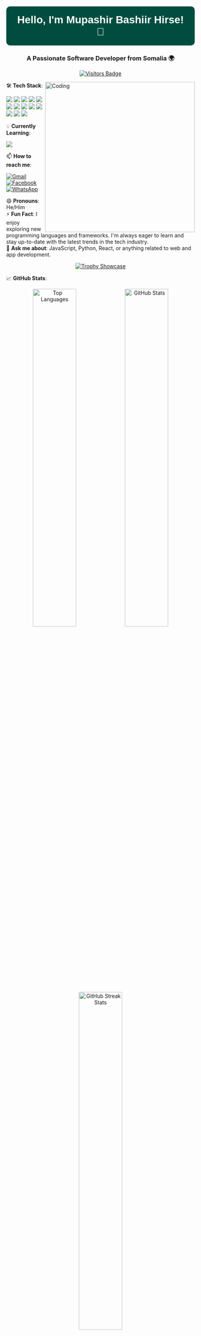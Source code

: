 <h1 align="center" style="color: #FFFFFF; background-color: #004D40; padding: 20px; border-radius: 10px; font-family: 'Righteous', sans-serif;">
  Hello, I'm Mupashir Bashiir Hirse! 👋
</h1>

<h3 align="center">A Passionate Software Developer from Somalia 🌍</h3>

<!-- Visitor Badge -->
<p align="center">
  <a href="https://github.com/mupashirbare">
    <img src="https://komarev.com/ghpvc/?username=mupashirbare&label=Profile+Views&color=brightgreen&style=flat" alt="Visitors Badge" />
  </a>
</p>

<!-- Coding GIF -->
<img align="right" alt="Coding" width="400" src="https://media.tenor.com/qJ5evVs-_uUAAAAC/coding.gif" />

<!-- Tech Stack -->
🛠️ **Tech Stack**:
<p align="left">
  <!-- Programming Languages -->
  <img src="https://img.shields.io/badge/-Java-007396?logo=java&logoColor=white&style=for-the-badge" />
  <img src="https://img.shields.io/badge/-Python-3776AB?logo=python&logoColor=white&style=for-the-badge" />
  <img src="https://img.shields.io/badge/-JavaScript-F7DF1E?logo=javascript&logoColor=black&style=for-the-badge" />
  <img src="https://img.shields.io/badge/-TypeScript-3178C6?logo=typescript&logoColor=white&style=for-the-badge" />
  <img src="https://img.shields.io/badge/-C%23-239120?logo=c-sharp&logoColor=white&style=for-the-badge" />

  
  <!-- Frontend & Backend -->
  <img src="https://img.shields.io/badge/-React-61DAFB?logo=react&logoColor=white&style=for-the-badge" />
  <img src="https://img.shields.io/badge/-Node.js-333333?logo=node.js&logoColor=green&style=for-the-badge" />
  <img src="https://img.shields.io/badge/-PHP-777BB4?logo=php&logoColor=white&style=for-the-badge" />
  <img src="https://img.shields.io/badge/-Flutter-02569B?logo=flutter&logoColor=white&style=for-the-badge" />
  <img src="https://img.shields.io/badge/-TailwindCSS-06B6D4?logo=tailwindcss&logoColor=white&style=for-the-badge" />
  
  <!-- Databases -->
  <img src="https://img.shields.io/badge/-PostgreSQL-4169E1?logo=postgresql&logoColor=white&style=for-the-badge" />
  <img src="https://img.shields.io/badge/-MongoDB-47A248?logo=mongodb&logoColor=white&style=for-the-badge" />

  <!-- DevOps & Tools -->
  <img src="https://img.shields.io/badge/-Git-F05032?logo=git&logoColor=white&style=for-the-badge" />
</p>

<!-- What I'm Currently Learning -->
💡 **Currently Learning**:
<p align="left">
  <img src="https://img.shields.io/badge/-MERN+Stack-333333?style=for-the-badge&logo=mongodb&logoColor=green" />
</p>

<!-- How to reach me -->
📫 **How to reach me**:
<div align="left">
  <a href="mailto:mubashirbarre12@example.com">
    <img src="https://img.shields.io/badge/Gmail-333333?style=for-the-badge&logo=gmail&logoColor=red" alt="Gmail" />
  </a>
  <a href="https://www.facebook.com/mubashir.bashir.716195" target="_blank">
    <img src="https://img.shields.io/badge/Facebook-333333?style=for-the-badge&logo=facebook&logoColor=blue" alt="Facebook" />
  </a>
  <a href="https://wa.me/0616917540" target="_blank">
    <img src="https://img.shields.io/badge/WhatsApp-333333?style=for-the-badge&logo=whatsapp&logoColor=green" alt="WhatsApp" />
  </a>
</div>

<!-- Fun fact and ask me about section -->
😄 **Pronouns**: He/Him  
⚡ **Fun Fact**: I enjoy exploring new programming languages and frameworks. I'm always eager to learn and stay up-to-date with the latest trends in the tech industry.  
💬 **Ask me about**: JavaScript, Python, React, or anything related to web and app development.

<!-- Trophy Showcase -->
<div align="center">
  <a href="https://github.com/ryo-ma/github-profile-trophy">
    <img 
      src="https://github-profile-trophy.vercel.app/?username=mupashirbare&theme=darkhub&row=1&column=6&no-bg=true&no-frame=true" 
      alt="Trophy Showcase"
      style="max-width: 100%; height: auto;"
    />
  </a>
</div>

<!-- GitHub Stats -->
📈 **GitHub Stats**:
<div align="center">
  <img src="https://github-readme-stats.vercel.app/api/top-langs?username=mupashirbare&show_icons=true&theme=react&hide_border=true&bg_color=0D1117" alt="Top Languages" width="48%" />
  <img src="https://github-readme-stats.vercel.app/api?username=mupashirbare&show_icons=true&theme=react&hide_border=true&bg_color=0D1117" alt="GitHub Stats" width="48%" />
  <img src="https://streak-stats.demolab.com?user=mupashirbare&theme=react&hide_border=true" width="48%" alt="GitHub Streak Stats"/>
</div>
